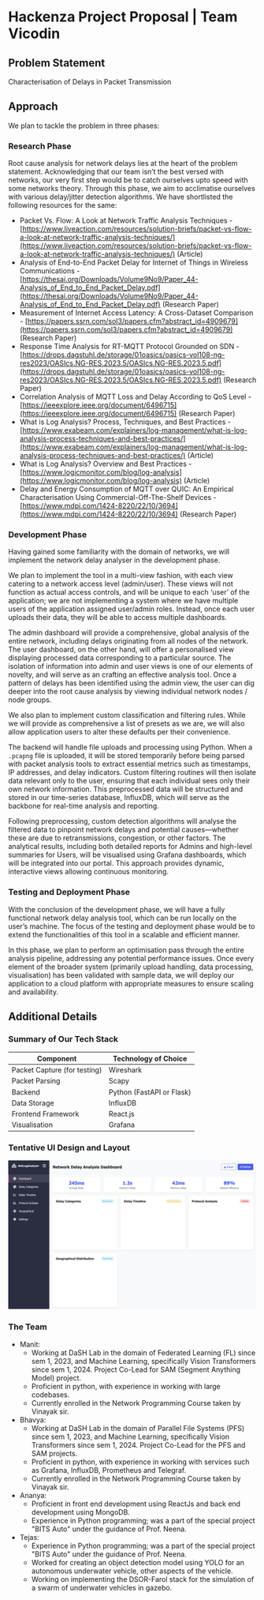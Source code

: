 # Hackenza Project Proposal | Team Vicodin

## Problem Statement

Characterisation of Delays in Packet Transmission

## Approach

We plan to tackle the problem in three phases:

### Research Phase

Root cause analysis for network delays lies at the heart of the problem statement. Acknowledging that our team isn’t the best versed with networks, our very first step would be to catch ourselves upto speed with some networks theory. Through this phase, we aim to acclimatise ourselves with various delay/jitter detection algorithms. We have shortlisted the following resources for the same:

- Packet Vs. Flow: A Look at Network Traffic Analysis Techniques - [https://www.liveaction.com/resources/solution-briefs/packet-vs-flow-a-look-at-network-traffic-analysis-techniques/](https://www.liveaction.com/resources/solution-briefs/packet-vs-flow-a-look-at-network-traffic-analysis-techniques/) (Article)
- Analysis of End-to-End Packet Delay for Internet of Things in Wireless Communications - [https://thesai.org/Downloads/Volume9No9/Paper_44-Analysis_of_End_to_End_Packet_Delay.pdf](https://thesai.org/Downloads/Volume9No9/Paper_44-Analysis_of_End_to_End_Packet_Delay.pdf) (Research Paper)
- Measurement of Internet Access Latency: A Cross-Dataset Comparison - [https://papers.ssrn.com/sol3/papers.cfm?abstract_id=4909679](https://papers.ssrn.com/sol3/papers.cfm?abstract_id=4909679) (Research Paper)
- Response Time Analysis for RT-MQTT Protocol Grounded on SDN - [https://drops.dagstuhl.de/storage/01oasics/oasics-vol108-ng-res2023/OASIcs.NG-RES.2023.5/OASIcs.NG-RES.2023.5.pdf](https://drops.dagstuhl.de/storage/01oasics/oasics-vol108-ng-res2023/OASIcs.NG-RES.2023.5/OASIcs.NG-RES.2023.5.pdf) (Research Paper)
- Correlation Analysis of MQTT Loss and Delay According to QoS Level - [https://ieeexplore.ieee.org/document/6496715](https://ieeexplore.ieee.org/document/6496715) (Research Paper)
- What is Log Analysis? Process, Techniques, and Best Practices - [https://www.exabeam.com/explainers/log-management/what-is-log-analysis-process-techniques-and-best-practices/](https://www.exabeam.com/explainers/log-management/what-is-log-analysis-process-techniques-and-best-practices/) (Article)
- What is Log Analysis? Overview and Best Practices - [https://www.logicmonitor.com/blog/log-analysis](https://www.logicmonitor.com/blog/log-analysis) (Article)
- Delay and Energy Consumption of MQTT over QUIC: An Empirical Characterisation Using Commercial-Off-The-Shelf Devices  - [https://www.mdpi.com/1424-8220/22/10/3694](https://www.mdpi.com/1424-8220/22/10/3694) (Research Paper)

### Development Phase

Having gained some familiarity with the domain of networks, we will implement the network delay analyser in the development phase.

We plan to implement the tool in a multi-view fashion, with each view catering to a network access level (admin/user). These views will not function as actual access controls, and will be unique to each ‘user’ of the application; we are not implementing a system where we have multiple users of the application assigned user/admin roles. Instead, once each user uploads their data, they will be able to access multiple dashboards.

The admin dashboard will provide a comprehensive, global analysis of the entire network, including delays originating from all nodes of the network. The user dashboard, on the other hand, will offer a personalised view displaying processed data corresponding to a particular source. The isolation of information into admin and user views is one of our elements of novelty, and will serve as an crafting an effective analysis tool. Once a pattern of delays has been identified using the admin view, the user can dig deeper into the root cause analysis by viewing individual network nodes / node groups.

We also plan to implement custom classification and filtering rules. While we will provide as comprehensive a list of presets as we are, we will also allow application users to alter these defaults per their convenience. 

The backend will handle file uploads and processing using Python. When a `.pcapng` file is uploaded, it will be stored temporarily before being parsed with packet analysis tools to extract essential metrics such as timestamps, IP addresses, and delay indicators. Custom filtering routines will then isolate data relevant only to the user, ensuring that each individual sees only their own network information. This preprocessed data will be structured and stored in our time-series database, InfluxDB, which will serve as the backbone for real-time analysis and reporting.

Following preprocessing, custom detection algorithms will analyse the filtered data to pinpoint network delays and potential causes—whether these are due to retransmissions, congestion, or other factors. The analytical results, including both detailed reports for Admins and high-level summaries for Users, will be visualised using Grafana dashboards, which will be integrated into our portal. This approach provides dynamic, interactive views allowing continuous monitoring.

### Testing and Deployment Phase

With the conclusion of the development phase, we will have a fully functional network delay analysis tool, which can be run locally on the user’s machine. The focus of the testing and deployment phase would be to extend the functionalities of this tool in a scalable and efficient manner.

In this phase, we plan to perform an optimisation pass through the entire analysis pipeline, addressing any potential performance issues. Once every element of the broader system (primarily upload handling, data processing, visualisation) has been validated with sample data, we will deploy our application to a cloud platform with appropriate measures to ensure scaling and availability.

## Additional Details

### Summary of Our Tech Stack

| Component | Technology of Choice |
| --- | --- |
| Packet Capture (for testing) | Wireshark |
| Packet Parsing | Scapy |
| Backend  | Python (FastAPI or Flask) |
| Data Storage | InfluxDB |
| Frontend Framework | React.js |
| Visualisation | Grafana |

### Tentative UI Design and Layout

![ui.png](./ui.png)

### The Team

- Manit:
    - Working at DaSH Lab in the domain of Federated Learning (FL) since sem 1, 2023, and Machine Learning, specifically Vision Transformers since sem 1, 2024. Project Co-Lead for SAM (Segment Anything Model) project.
    - Proficient in python, with experience in working with large codebases.
    - Currently enrolled in the Network Programming Course taken by Vinayak sir.
- Bhavya:
    - Working at DaSH Lab in the domain of Parallel File Systems (PFS) since sem 1, 2023, and Machine Learning, specifically Vision Transformers since sem 1, 2024. Project Co-Lead for the PFS and SAM projects.
    - Proficient in python, with experience in working with services such as Grafana, InfluxDB, Prometheus and Telegraf.
    - Currently enrolled in the Network Programming Course taken by Vinayak sir.
- Ananya:
    - Proficient in front end development using ReactJs and back end development using MongoDB.
    - Experience in Python programming; was a part of the special project "BITS Auto" under the guidance of Prof. Neena.
- Tejas:
    - Experience in Python programming; was a part of the special project "BITS Auto" under the guidance of Prof. Neena.
    - Worked for creating an object detection model using YOLO for an autonomous underwater vehicle, other aspects of the vehicle.
    - Working on implementing the DSOR-Farol stack for the simulation of a swarm of underwater vehicles in gazebo.
